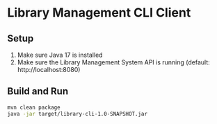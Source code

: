 # Library Management CLI Client

## Setup
1. Make sure Java 17 is installed
2. Make sure the Library Management System API is running (default: http://localhost:8080)

## Build and Run
```bash
mvn clean package
java -jar target/library-cli-1.0-SNAPSHOT.jar
